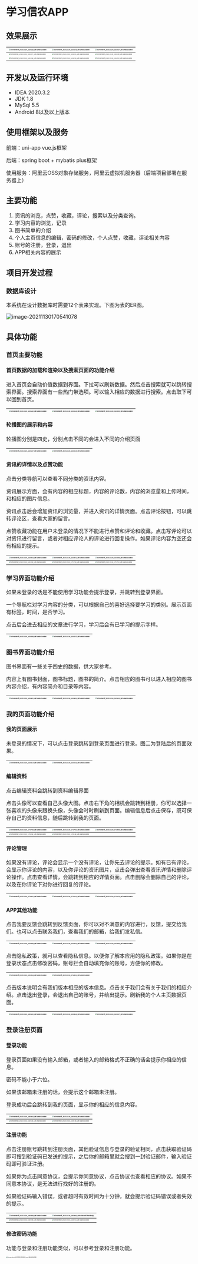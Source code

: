 # 学习信农APP

## 效果展示

| <img src="images\Screenshot_20211130_163142_uni.UNID6348DE.jpg" alt="Screenshot_20211130_163142_uni.UNID6348DE" style="zoom:25%;" /> | <img src="images\Screenshot_20211130_163154_uni.UNID6348DE.jpg" alt="Screenshot_20211130_163154_uni.UNID6348DE" style="zoom:25%;" /> | <img src="images\Screenshot_20211130_163627_uni.UNID6348DE.jpg" alt="Screenshot_20211130_163627_uni.UNID6348DE" style="zoom:25%;" /> |
| ------------------------------------------------------------ | ------------------------------------------------------------ | ------------------------------------------------------------ |
| <img src="images\Screenshot_20211130_163417_uni.UNID6348DE.jpg" alt="Screenshot_20211130_163417_uni.UNID6348DE" style="zoom:25%;" /> | <img src="images\Screenshot_20211130_163401_uni.UNID6348DE.jpg" alt="Screenshot_20211130_163401_uni.UNID6348DE" style="zoom:25%;" /> | <img src="images\Screenshot_20211130_163339_uni.UNID6348DE.jpg" alt="Screenshot_20211130_163339_uni.UNID6348DE" style="zoom:25%;" /> |
| <img src="images\Screenshot_20211130_163306_uni.UNID6348DE.jpg" alt="Screenshot_20211130_163306_uni.UNID6348DE" style="zoom:25%;" /> | <img src="images\Screenshot_20211130_163618_uni.UNID6348DE.jpg" alt="Screenshot_20211130_163618_uni.UNID6348DE" style="zoom:25%;" /> | <img src="images\Screenshot_20211130_163410_uni.UNID6348DE.jpg" alt="Screenshot_20211130_163410_uni.UNID6348DE" style="zoom:25%;" /> |


## 开发以及运行环境

- IDEA 2020.3.2
- JDK 1.8
- MySql 5.5
- Android 8以及以上版本

## 使用框架以及服务

前端：uni-app vue.js框架

后端：spring boot + mybatis plus框架

使用服务：阿里云OSS对象存储服务，阿里云虚拟机服务器（后端项目部署在服务器上）

##  主要功能

1. 资讯的浏览，点赞，收藏，评论，搜索以及分类查询。
2. 学习内容的浏览，记录
3. 图书简单的介绍
4. 个人主页信息的编辑，密码的修改，个人点赞，收藏，评论相关内容
5. 账号的注册，登录，退出
6. APP相关内容的展示

## 项目开发过程

###  数据库设计

本系统在设计数据库时需要12个表来实现。下图为表的ER图。

![image-20211130170541078](images\image-20211130170541078.png)

## 具体功能

### 首页主要功能

#### 首页数据的加载和渲染以及搜索页面的功能介绍

进入首页会自动价值数据到界面。下拉可以刷新数据。然后点击搜索就可以跳转搜索界面。搜索界面有一些热门带选项。可以输入相应的数据进行搜索。点击取下可以回到首页。

| <img src="images\Screenshot_20211130_163142_uni.UNID6348DE.jpg" alt="Screenshot_20211130_163142_uni.UNID6348DE" style="zoom:25%;" /> | <img src="images\Screenshot_20211130_163154_uni.UNID6348DE.jpg" alt="Screenshot_20211130_163154_uni.UNID6348DE" style="zoom:25%;" /> | <img src="images\Screenshot_20211130_163202_uni.UNID6348DE.jpg" alt="Screenshot_20211130_163202_uni.UNID6348DE" style="zoom:25%;" /> |
| ------------------------------------------------------------ | ------------------------------------------------------------ | ------------------------------------------------------------ |

#### 轮播图的展示和内容

轮播图分别是四史，分别点击不同的会进入不同的介绍页面

| <img src="images\Screenshot_20211130_163137_uni.UNID6348DE.jpg" alt="Screenshot_20211130_163137_uni.UNID6348DE" style="zoom:25%;" /> | <img src="images\Screenshot_20211130_163618_uni.UNID6348DE.jpg" alt="Screenshot_20211130_163618_uni.UNID6348DE" style="zoom:25%;" /> |
| ------------------------------------------------------------ | ------------------------------------------------------------ |



#### 资讯的详情以及点赞功能

点击分类导航可以查看不同分类的资讯内容。

资讯展示方面，会有内容的相应标题，内容的评论数，内容的浏览量和上传时间，和相应的图片信息。

资讯点击后会增加资讯的浏览量，并进入资讯的详情页面。点击评论按钮，可以跳转评论区，查看大家的留言。

点赞收藏功能在用户未登录的情况下不能进行点赞和评论和收藏。点击写评论可以对资讯进行留言，或者对相应评论人的评论进行回复操作。如果评论内容为空还会有相应的提示。

| <img src="images\Screenshot_20211130_163253_uni.UNID6348DE.jpg" alt="Screenshot_20211130_163253_uni.UNID6348DE" style="zoom:25%;" /> | <img src="images\Screenshot_20211130_163301_uni.UNID6348DE.jpg" alt="Screenshot_20211130_163301_uni.UNID6348DE" style="zoom:25%;" /> | <img src="images\Screenshot_20211130_163306_uni.UNID6348DE.jpg" alt="Screenshot_20211130_163306_uni.UNID6348DE" style="zoom:25%;" /> |
| ------------------------------------------------------------ | ------------------------------------------------------------ | ------------------------------------------------------------ |
| <img src="images\Screenshot_20211130_163319_uni.UNID6348DE.jpg" alt="Screenshot_20211130_163319_uni.UNID6348DE" style="zoom:25%;" /> | <img src="images\Screenshot_20211130_171718_uni.UNID6348DE.jpg" alt="Screenshot_20211130_171718_uni.UNID6348DE" style="zoom:25%;" /> | <img src="images\Screenshot_20211130_171712_uni.UNID6348DE.jpg" alt="Screenshot_20211130_171712_uni.UNID6348DE" style="zoom:25%;" /> |

### 学习界面功能介绍

如果未登录的话是不能使用学习功能会提示登录，并跳转到登录界面。

一个导航栏对学习内容的分类，可以根据自己的喜好选择要学习的类别。展示页面有标签，时间，是否学习。

点击后会进去相应的文章进行学习，学习后会有已学习的提示字样。

| <img src="images\Screenshot_20211130_163328_uni.UNID6348DE.jpg" alt="Screenshot_20211130_163328_uni.UNID6348DE" style="zoom:25%;" /> | <img src="images\Screenshot_20211130_163627_uni.UNID6348DE.jpg" alt="Screenshot_20211130_163627_uni.UNID6348DE" style="zoom: 25%;" /> |
| ------------------------------------------------------------ | ------------------------------------------------------------ |

### 图书界面功能介绍

图书界面有一些关于四史的数据，供大家参考。

内容上有图书封面，图书标题，图书的简介。点击相应的图书可以进入相应的图书内容介绍，有内容简介和目录等内容。

| <img src="images\Screenshot_20211130_163401_uni.UNID6348DE.jpg" alt="Screenshot_20211130_163401_uni.UNID6348DE" style="zoom:25%;" /> | <img src="images\Screenshot_20211130_163405_uni.UNID6348DE.jpg" alt="Screenshot_20211130_163405_uni.UNID6348DE" style="zoom:25%;" /> | <img src="images\Screenshot_20211130_163410_uni.UNID6348DE.jpg" alt="Screenshot_20211130_163410_uni.UNID6348DE" style="zoom:25%;" /> |
| ------------------------------------------------------------ | ------------------------------------------------------------ | ------------------------------------------------------------ |

### 我的页面功能介绍

#### 我的页面展示

未登录的情况下，可以点击登录跳转到登录页面进行登录。图二为登陆后的页面效果。

| <img src="images\Screenshot_20211130_163417_uni.UNID6348DE.jpg" alt="Screenshot_20211130_163417_uni.UNID6348DE" style="zoom:25%;" /> | <img src="images\Screenshot_20211130_163533_uni.UNID6348DE.jpg" alt="Screenshot_20211130_163533_uni.UNID6348DE" style="zoom:25%;" /> |
| ------------------------------------------------------------ | ------------------------------------------------------------ |

#### 编辑资料

点击编辑资料会跳转到资料编辑界面

点击头像可以查看自己头像大图。点击右下角的相机会跳转到相册，你可以选择一张喜欢的头像来跟换头像，头像会时时刷新到页面。编辑信息后点击保存，既可保存自己的资料信息，随后跳转到我的页面。

| <img src="images\Screenshot_20211130_173739_uni.UNID6348DE.jpg" alt="Screenshot_20211130_173739_uni.UNID6348DE" style="zoom:25%;" /> | <img src="images\Screenshot_20211130_173750_uni.UNID6348DE.jpg" alt="Screenshot_20211130_173750_uni.UNID6348DE" style="zoom:25%;" /> | <img src="images\Screenshot_20211130_173805_uni.UNID6348DE.jpg" alt="Screenshot_20211130_173805_uni.UNID6348DE" style="zoom:25%;" /> |
| ------------------------------------------------------------ | ------------------------------------------------------------ | ------------------------------------------------------------ |
| <img src="images\Screenshot_20211130_173816_uni.UNID6348DE.jpg" alt="Screenshot_20211130_173816_uni.UNID6348DE" style="zoom:25%;" /> | <img src="images\Screenshot_20211130_174136_uni.UNID6348DE.jpg" alt="Screenshot_20211130_174136_uni.UNID6348DE" style="zoom:25%;" /> |                                                              |

#### 评论管理

如果没有评论，评论会显示一个没有评论，让你先去评论的提示。如有已有评论，会显示你评论的内容，以及你评论的资讯图片，点击会弹出查看资讯详情和删除评论操作。点击查看详情，会跳转到相应的详情页面。点击删除会删除自己的评论，以及在你评论下对你进行回复的评论。

| <img src="images\Screenshot_20211130_173601_uni.UNID6348DE.jpg" alt="Screenshot_20211130_173601_uni.UNID6348DE" style="zoom:25%;" /> | <img src="images\Screenshot_20211130_173510_uni.UNID6348DE.jpg" alt="Screenshot_20211130_173510_uni.UNID6348DE" style="zoom:25%;" /> | <img src="images\Screenshot_20211130_173513_uni.UNID6348DE.jpg" alt="Screenshot_20211130_173513_uni.UNID6348DE" style="zoom:25%;" /> |
| ------------------------------------------------------------ | ------------------------------------------------------------ | ------------------------------------------------------------ |

#### APP其他功能

点击我要反馈会跳转到反馈页面，你可以对不满意的内容进行，反馈，提交给我们。也可以点击联系我们，查看我们的邮箱，给我们发私信。

| <img src="images\Screenshot_20211130_163428_uni.UNID6348DE.jpg" alt="Screenshot_20211130_163428_uni.UNID6348DE" style="zoom:25%;" /> | <img src="images\Screenshot_20211130_163432_uni.UNID6348DE.jpg" alt="Screenshot_20211130_163432_uni.UNID6348DE" style="zoom:25%;" /> | <img src="images\Screenshot_20211130_163436_uni.UNID6348DE.jpg" alt="Screenshot_20211130_163436_uni.UNID6348DE" style="zoom:25%;" /> |
| ------------------------------------------------------------ | ------------------------------------------------------------ | ------------------------------------------------------------ |

点击隐私政策，就可以查看隐私信息。以便你了解本应用的隐私政策。如果你是在登录状态点击修改密码，账号拦会自动填充你的账号，方便你的修改。

| <img src="images\Screenshot_20211130_181924_uni.UNID6348DE.jpg" alt="Screenshot_20211130_181924_uni.UNID6348DE" style="zoom:25%;" /> | <img src="images\Screenshot_20211130_174855_uni.UNID6348DE.jpg" alt="Screenshot_20211130_174855_uni.UNID6348DE" style="zoom:25%;" /> |
| ------------------------------------------------------------ | ------------------------------------------------------------ |

点击版本说明会有我们版本相应的版本信息。点击关于我们会有关于我们的相应介绍。点击退出登录，会退出自己的账号，并给出提示。刷新我的个人主页数据页面。

| <img src="images\Screenshot_20211130_182100_uni.UNID6348DE.jpg" alt="Screenshot_20211130_182100_uni.UNID6348DE" style="zoom:25%;" /> | <img src="images\Screenshot_20211130_163454_uni.UNID6348DE.jpg" alt="Screenshot_20211130_163454_uni.UNID6348DE" style="zoom:25%;" /> | <img src="images\Screenshot_20211130_163537_uni.UNID6348DE.jpg" alt="Screenshot_20211130_163537_uni.UNID6348DE" style="zoom:25%;" /> |
| ------------------------------------------------------------ | ------------------------------------------------------------ | ------------------------------------------------------------ |

### 登录注册页面

#### 登录功能

登录页面如果没有输入邮箱，或者输入的邮箱格式不正确的话会提示你相应的信息。

密码不能小于六位。

如果该邮箱未注册的话，会提示这个邮箱未注册。

登录成功后会跳转到我的页面，显示你的相应的信息内容。

| <img src="images\Screenshot_20211130_182503_uni.UNID6348DE.jpg" alt="Screenshot_20211130_182503_uni.UNID6348DE" style="zoom:25%;" /> | <img src="images\Screenshot_20211130_182528_uni.UNID6348DE.jpg" alt="Screenshot_20211130_182528_uni.UNID6348DE" style="zoom:25%;" /> |
| ------------------------------------------------------------ | ------------------------------------------------------------ |
| <img src="images\Screenshot_20211130_182540_uni.UNID6348DE.jpg" alt="Screenshot_20211130_182540_uni.UNID6348DE" style="zoom:25%;" /> | <img src="images\Screenshot_20211130_182538_uni.UNID6348DE.jpg" alt="Screenshot_20211130_182538_uni.UNID6348DE" style="zoom:25%;" /> |

#### 注册功能

点击注册账号跳转到注册页面，其他验证信息与登录的验证相同，点击获取验证码即可搜到验证码已发送的提示，之后你的邮箱里就会搜到一封验证邮件，输入验证码即可验证注册。

如果你为点击同意协议，会提示你同意协议，点击协议也查看相应的协议。如果不同意本协议，是无法进行找好的注册的。

如果验证码输入错误，或者超时有效时间为十分钟，就会提示验证码错误或者失效的提示。

| <img src="images\Screenshot_20211130_182828_uni.UNID6348DE.jpg" alt="Screenshot_20211130_182828_uni.UNID6348DE" style="zoom:25%;" /> | <img src="images\Screenshot_20211130_182846_com.tencent.mobileqq.jpg" alt="Screenshot_20211130_182846_com.tencent.mobileqq" style="zoom:25%;" /> |
| ------------------------------------------------------------ | ------------------------------------------------------------ |
| <img src="images\Screenshot_20211130_182909_uni.UNID6348DE.jpg" alt="Screenshot_20211130_182909_uni.UNID6348DE" style="zoom:25%;" /> | <img src="images\Screenshot_20211130_182913_uni.UNID6348DE.jpg" alt="Screenshot_20211130_182913_uni.UNID6348DE" style="zoom:25%;" /> |

#### 修改密码功能

功能与登录和注册功能类似，可以参考登录和注册功能。

<img src="images\Screenshot_20211130_182955_uni.UNID6348DE.jpg" alt="Screenshot_20211130_182955_uni.UNID6348DE" style="zoom:25%;" />

